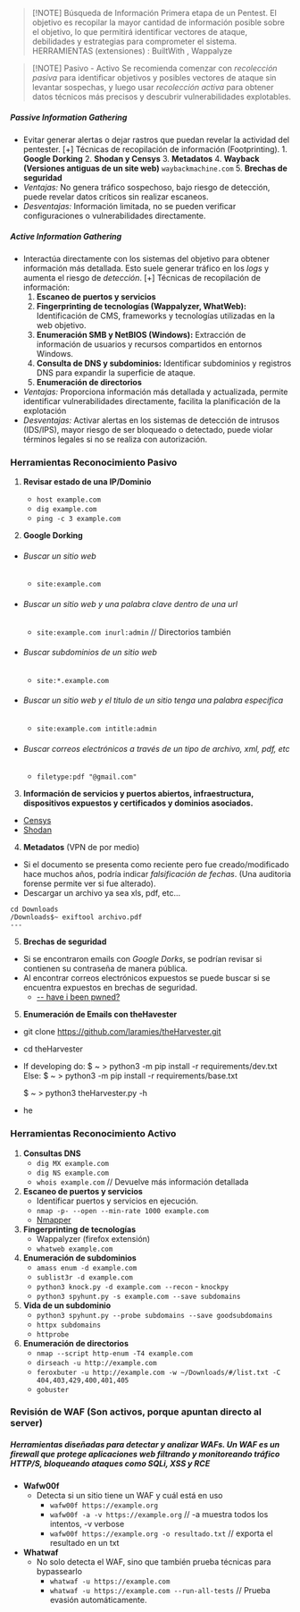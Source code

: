 > [!NOTE] Búsqueda de Información
> Primera etapa de un Pentest.
> El objetivo es recopilar la mayor cantidad de información posible sobre el objetivo, lo que permitirá identificar vectores de ataque, debilidades y estrategias para comprometer el sistema.
> HERRAMIENTAS (extensiones) : BuiltWith , Wappalyze

> [!NOTE] Pasivo - Activo
> Se recomienda comenzar con *recolección pasiva* para identificar objetivos y posibles vectores de ataque sin levantar sospechas, y luego usar *recolección activa* para obtener datos técnicos más precisos y descubrir vulnerabilidades explotables.
##### **Passive Information Gathering**
- Evitar generar alertas o dejar rastros que puedan revelar la actividad del pentester.
	[+] Técnicas de recopilación de información (Footprinting).
		1. **Google Dorking**
		2. **Shodan y Censys**
		3. **Metadatos**
		4. **Wayback (Versiones antiguas de un site web)** `waybackmachine.com`
		5. **Brechas de seguridad**
- *Ventajas:* No genera tráfico sospechoso, bajo riesgo de detección, puede revelar datos críticos sin realizar escaneos.
- *Desventajas:* Información limitada, no se pueden verificar configuraciones o vulnerabilidades directamente.

##### **Active Information Gathering**
- Interactúa directamente con los sistemas del objetivo para obtener información más detallada. Esto suele generar tráfico en los *logs* y aumenta el riesgo de *detección*.
	[+] Técnicas de recopilación de información:
	1. **Escaneo de puertos y servicios**
	2. **Fingerprinting de tecnologías (Wappalyzer, WhatWeb):** Identificación de CMS, frameworks y tecnologías utilizadas en la web objetivo.
	3. **Enumeración SMB y NetBIOS (Windows):** Extracción de información de usuarios y recursos compartidos en entornos Windows.
	4. **Consulta de DNS y subdominios:** Identificar subdominios y registros DNS para expandir la superficie de ataque.
	5. **Enumeración de directorios**
- *Ventajas:* Proporciona información más detallada y actualizada, permite identificar vulnerabilidades directamente, facilita la planificación de la explotación
- *Desventajas:* Activar alertas en los sistemas de detección de intrusos (IDS/IPS), mayor riesgo de ser bloqueado o detectado, puede violar términos legales si no se realiza con autorización.

### Herramientas Reconocimiento Pasivo

1. **Revisar estado de una IP/Dominio**
	- `host example.com`
	- `dig example.com`
	- `ping -c 3 example.com`

2. **Google Dorking**
- ###### Buscar un sitio web 
	- `site:example.com`
- ###### Buscar un sitio web y una palabra clave dentro de una url 
	- `site:example.com inurl:admin` // Directorios también
- ###### Buscar subdominios de un sitio web 
	- `site:*.example.com`
- ###### Buscar un sitio web y el titulo de un sitio tenga una palabra especifica
	- `site:example.com intitle:admin` 
- ###### Buscar correos electrónicos a través de un tipo de archivo, xml, pdf, etc
	- `filetype:pdf "@gmail.com"`

3. **Información de servicios y puertos abiertos, infraestructura, dispositivos expuestos y certificados y dominios asociados.**
- [Censys](https://search.censys.io/)
- [Shodan](https://www.shodan.io/)

4. **Metadatos** (VPN de por medio)
- Si el documento se presenta como reciente pero fue creado/modificado hace muchos años, podría indicar *falsificación de fechas*. (Una auditoria forense permite ver si fue alterado).
- Descargar un archivo ya sea xls, pdf, etc...
```shell
cd Downloads
/Downloads$~ exiftool archivo.pdf
---
```

5. **Brechas de seguridad**
- Si se encontraron emails con *Google Dorks*, se podrían revisar si contienen su contraseña de manera pública.
- Al encontrar correos electrónicos expuestos se puede buscar si se encuentra expuestos en brechas de seguridad.
	- [-- have i been pwned?](https://haveibeenpwned.com/)

5. **Enumeración de Emails con theHavester**
- git clone https://github.com/laramies/theHarvester.git
- cd theHarvester
- If developing do:
        $ ~ > python3 -m pip install -r requirements/dev.txt
    Else:
        $ ~ > python3 -m pip install -r requirements/base.txt

    $ ~ > python3 theHarvester.py -h  
- he



### Herramientas Reconocimiento Activo
1. **Consultas DNS**
	- `dig MX example.com`
	- `dig NS example.com`
	- `whois example.com` // Devuelve más información detallada
2. **Escaneo de puertos y servicios**
	- Identificar puertos y servicios en ejecución.
	- `nmap -p- --open --min-rate 1000 example.com`
	- [Nmapper](https://www.nmmapper.com/)
3. **Fingerprinting de tecnologías**
	- Wappalyzer (firefox extensión)
	- `whatweb example.com`
4. **Enumeración de subdominios**
	- `amass enum -d example.com`
	- `sublist3r -d example.com`
	- `python3 knock.py -d example.com --recon`  - `knockpy`
	- `python3 spyhunt.py -s example.com --save subdomains`
5. **Vida de un subdominio**
	- `python3 spyhunt.py --probe subdomains --save goodsubdomains`
	- `httpx subdomains`
	- `httprobe`
6. **Enumeración de directorios**
	- `nmap --script http-enum -T4 example.com`
	- `dirseach -u http://example.com`
	- `feroxbuter -u http://example.com -w ~/Downloads/#/list.txt -C 404,403,429,400,401,405`
	- `gobuster`
### Revisión de WAF (Son activos, porque apuntan directo al server)
##### **Herramientas diseñadas para detectar y analizar WAFs. Un WAF es un firewall que protege aplicaciones web filtrando y monitoreando tráfico HTTP/S, bloqueando ataques como SQLi, XSS y RCE**

- **Wafw00f**
	- Detecta si un sitio tiene un WAF y cuál está en uso
		- `wafw00f https://example.org`
		- `wafw00f -a -v https://example.org` // -a muestra todos los intentos, -v verbose
		- `wafw00f https://example.org -o resultado.txt` // exporta el resultado en un txt
- **Whatwaf**
	- No solo detecta el WAF, sino que también prueba técnicas para bypassearlo
		- `whatwaf -u https://example.com`
		- `whatwaf -u https://example.com --run-all-tests` // Prueba evasión automáticamente.
